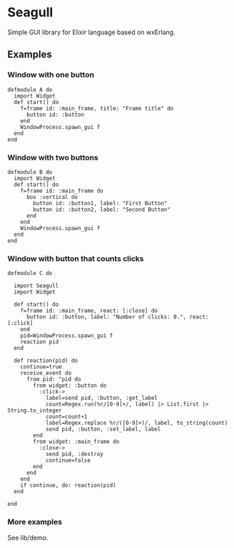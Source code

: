 # Seagull

Simple GUI library for Elixir language based on wxErlang.

## Examples

### Window with one button

    defmodule A do
      import Widget
      def start() do
        f=frame id: :main_frame, title: "Frame title" do
          button id: :button
        end
        WindowProcess.spawn_gui f
      end
    end

### Window with two buttons

    defmodule B do
      import Widget
      def start() do
        f=frame id: :main_frame do
          box :vertical do
            button id: :button1, label: "First Button"
            button id: :button2, label: "Second Button"
          end
        end
        WindowProcess.spawn_gui f
      end
    end

### Window with button that counts clicks

    defmodule C do

      import Seagull
      import Widget

      def start() do
        f=frame id: :main_frame, react: [:close] do
          button id: :button, label: "Number of clicks: 0.", react: [:click]
        end
        pid=WindowProcess.spawn_gui f
        reaction pid
      end

      def reaction(pid) do
        continue=true
        receive_event do
          from pid: ^pid do
            from widget: :button do
              :click->
                label=send pid, :button, :get_label
                count=Regex.run(%r/[0-9]+/, label) |> List.first |> String.to_integer
                count=count+1
                label=Regex.replace %r/([0-9]+)/, label, to_string(count)
                send pid, :button, :set_label, label
            end
            from widget: :main_frame do
              :close->
                send pid, :destroy
                continue=false
            end
          end
        end
        if continue, do: reaction(pid)
      end

    end

### More examples
See lib/demo.
